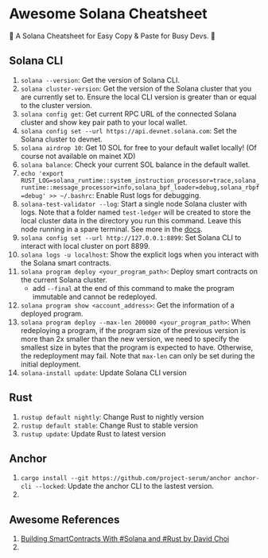 # Awesome Solana Cheatsheet
🌟 A Solana Cheatsheet for Easy Copy & Paste for Busy Devs. 👻 

## Solana CLI
1. `solana --version`: Get the version of Solana CLI.
2. `solana cluster-version`: Get the version of the Solana cluster that you are currently set to. Ensure the local CLI version is greater than or equal to the cluster version.
3. `solana config get`: Get current RPC URL of the connected Solana cluster and show key pair path to your local wallet. 
4. `solana config set --url https://api.devnet.solana.com`: Set the Solana cluster to devnet.
5. `solana airdrop 10`: Get 10 SOL for free to your default wallet locally! (Of course not available on mainet XD)
6. `solana balance`: Check your current SOL balance in the default wallet.
7. `echo 'export RUST_LOG=solana_runtime::system_instruction_processor=trace,solana_runtime::message_processor=info,solana_bpf_loader=debug,solana_rbpf=debug' >> ~/.bashrc`: Enable Rust logs for debugging.
8. `solana-test-validator --log`: Start a single node Solana cluster with logs. Note that a folder named `test-ledger` will be created to store the local cluster data in the directory you run this command. Leave this node running in a spare terminal. See more in the [docs](https://docs.solana.com/developing/test-validator).
9. `solana config set --url http://127.0.0.1:8899`: Set Solana CLI to interact with local cluster on port 8899. 
10. `solana logs -u localhost`: Show the explicit logs when you interact with the Solana smart contracts.
11. `solana program deploy <your_program_path>`: Deploy smart contracts on the current Solana cluster. 
    - add `--final` at the end of this command to make the program immutable and cannot be redeployed.
12. `solana program show <account_address>`: Get the information of a deployed program.
13. `solana program deploy --max-len 200000 <your_program_path>`: When redeploying a program, if the program size of the previous version is more than 2x smaller than the new version, we need to specify the smallest size in bytes that the program is expected to have. Otherwise, the redeployment may fail. Note that `max-len` can only be set during the initial deployment.
14. `solana-install update`: Update Solana CLI version

## Rust
1. `rustup default nightly`: Change Rust to nightly version
2. `rustup default stable`: Change Rust to stable version
3. `rustup update`: Update Rust to latest version

## Anchor
1. `cargo install --git https://github.com/project-serum/anchor anchor-cli --locked`: Update the anchor CLI to the lastest version.
2. 

## Awesome References
1. [Building SmartContracts With #Solana and #Rust by David Choi](https://youtu.be/gA7hFdq2h9Q)
2. 

